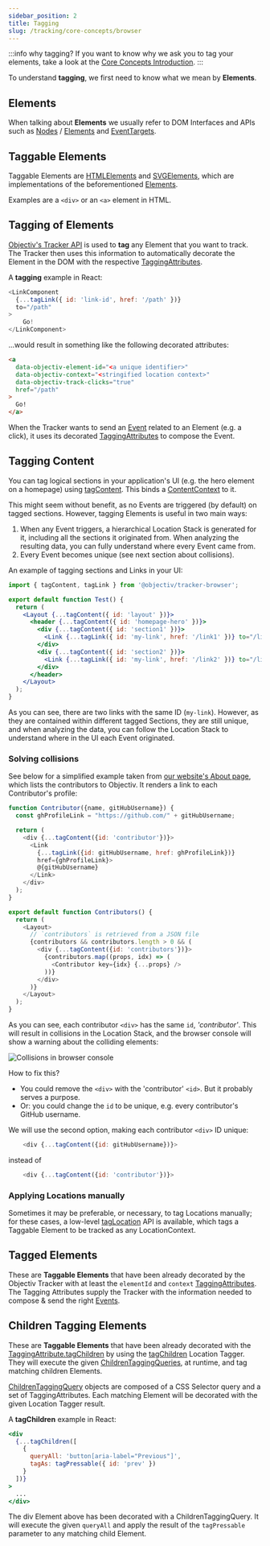 ```yaml
---
sidebar_position: 2
title: Tagging
slug: /tracking/core-concepts/browser
---
```

:::info why tagging?
If you want to know why we ask you to tag your elements, take a look at the [Core Concepts Introduction](/tracking/core-concepts).
:::

To understand **tagging**, we first need to know what we mean by **Elements**. 

## Elements 
When talking about **Elements** we usually refer to DOM Interfaces and APIs such as 
[Nodes](https://developer.mozilla.org/en-US/docs/Web/API/Node) / 
[Elements](https://developer.mozilla.org/en-US/docs/Web/API/Element) and 
[EventTargets](https://developer.mozilla.org/en-US/docs/Web/API/EventTarget).

## Taggable Elements
Taggable Elements are [HTMLElements](https://developer.mozilla.org/en-US/docs/Web/API/HTMLElement) and 
[SVGElements](https://developer.mozilla.org/en-US/docs/Web/API/SVGElement), which are implementations of the 
beforementioned [Elements](https://developer.mozilla.org/en-US/docs/Web/API/Element). 

Examples are a `<div>` or an `<a>` element in HTML.

## Tagging of Elements
[Objectiv's Tracker API](/tracking/browser/api-reference/locationTaggers/overview.md) is used to **tag** any Element
that you want to track. The Tracker then uses this information to automatically decorate the Element in the 
DOM with the respective [TaggingAttributes](/tracking/browser/api-reference/definitions/TaggingAttribute.md). 

A **tagging** example in React:
```js
<LinkComponent 
  {...tagLink({ id: 'link-id', href: '/path' })} 
  to="/path"
>
    Go!
</LinkComponent>
```

...would result in something like the following decorated attributes:

```html
<a 
  data-objectiv-element-id="<a unique identifier>" 
  data-objectiv-context="<stringified location context>" 
  data-objectiv-track-clicks="true" 
  href="/path"
>
  Go!
</a>
```

When the Tracker wants to send an [Event](/taxonomy/reference/events/overview.md) related to an Element (e.g. a 
click), it uses its decorated [TaggingAttributes](/tracking/browser/api-reference/definitions/TaggingAttribute.md) to 
compose the Event.

## Tagging Content
You can tag logical sections in your application's UI (e.g. the hero element on a homepage) using
[tagContent](/tracking/browser/api-reference/locationTaggers/tagContent.md). This binds a
[ContentContext](/taxonomy/reference/location-contexts/ContentContext.md) to it.

This might seem without benefit, as no Events are triggered (by default) on tagged sections. However,
tagging Elements is useful in two main ways:

1. When any Event triggers, a hierarchical Location Stack is generated for it, including all the sections it
   originated from. When analyzing the resulting data, you can fully understand where every Event came from.
2. Every Event becomes unique (see next section about collisions).

An example of tagging sections and Links in your UI:
```jsx
import { tagContent, tagLink } from '@objectiv/tracker-browser';

export default function Test() {
  return (
    <Layout {...tagContent({ id: 'layout' })}>
      <header {...tagContent({ id: 'homepage-hero' })}>
        <div {...tagContent({ id: 'section1' })}>
          <Link {...tagLink({ id: 'my-link', href: '/link1' })} to="/link1">Link 1</Link>
        </div>
        <div {...tagContent({ id: 'section2' })}>
          <Link {...tagLink({ id: 'my-link', href: '/link2' })} to="/link2">Link 2</Link>
        </div>
      </header>
    </Layout>
  );
}
```

As you can see, there are two links with the same ID (`my-link`). However, as they are contained within
different tagged Sections, they are still unique, and when analyzing the data, you can follow the Location
Stack to understand where in the UI each Event originated.

### Solving collisions
See below for a simplified example taken from [our website's About page](https://objectiv.io/about/), which
lists the contributors to Objectiv. It renders a link to each Contributor's profile:

```js
function Contributor({name, gitHubUsername}) {
  const ghProfileLink = "https://github.com/" + gitHubUsername;

  return (
    <div {...tagContent({id: 'contributor'})}>
      <Link 
        {...tagLink({id: gitHubUsername, href: ghProfileLink})}
        href={ghProfileLink}>
        @{gitHubUsername}
      </Link>
    </div>
  );
}

export default function Contributors() {
  return (
    <Layout>
      // `contributors` is retrieved from a JSON file
      {contributors && contributors.length > 0 && (
        <div {...tagContent({id: 'contributors'})}>
          {contributors.map((props, idx) => (
            <Contributor key={idx} {...props} />
          ))}
        </div>
      )}
    </Layout>
  );
}
```

As you can see, each contributor `<div>` has the same `id`, _'contributor'_. This will result in collisions in
the Location Stack, and the browser console will show a warning about the colliding elements:

![Collisions in browser console](/img/docs/tracking-collision-browser-console.png)

How to fix this?

* You could remove the `<div>` with the 'contributor' `<id>`. But it probably serves a purpose.
* Or: you could change the `id` to be unique, e.g. every contributor's GitHub username.

We will use the second option, making each contributor `<div>` ID unique:

```js
    <div {...tagContent({id: gitHubUsername})}>
```
instead of
```js
    <div {...tagContent({id: 'contributor'})}>
```

### Applying Locations manually
Sometimes it may be preferable, or necessary, to tag Locations manually; for these cases, a low-level
[tagLocation](/tracking/browser/api-reference/locationTaggers/tagLocation.md) API is available, which tags a Taggable
Element to be tracked as any LocationContext.


## Tagged Elements
These are **Taggable Elements** that have been already decorated by the Objectiv Tracker with at least the 
`elementId` and `context` [TaggingAttributes](/tracking/browser/api-reference/definitions/TaggingAttribute.md). The 
Tagging Attributes supply the Tracker with the information needed to compose & send the right 
[Events](/taxonomy/reference/events/overview.md).

## Children Tagging Elements
These are **Taggable Elements** that have been already decorated with the 
[TaggingAttribute.tagChildren](/tracking/browser/api-reference/definitions/TaggingAttribute.md#taggingattributetagchildren) by using the [tagChildren](/tracking/browser/api-reference/locationTaggers/tagChildren.md) Location Tagger. They will execute the given [ChildrenTaggingQueries](/tracking/browser/api-reference/definitions/ChildrenTaggingQueries.md), at runtime, and tag matching children Elements.

[ChildrenTaggingQuery](/tracking/browser/api-reference/definitions/ChildrenTaggingQuery.md) objects are composed of a CSS Selector query and a set of TaggingAttributes. Each matching Element will be decorated with the given Location Tagger result. 

A **tagChildren** example in React:

```jsx
<div
  {...tagChildren([
    {
      queryAll: 'button[aria-label="Previous"]',
      tagAs: tagPressable({ id: 'prev' })
    }
  ])}
>
  ...
</div>
```

The div Element above has been decorated with a ChildrenTaggingQuery. It will execute the given `queryAll` and apply the result of the `tagPressable` parameter to any matching child Element. 
